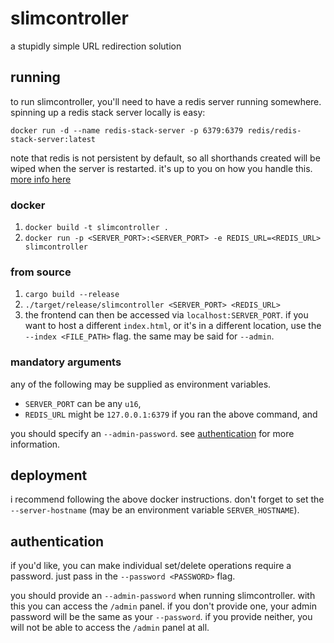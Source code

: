 # slimcontroller

a stupidly simple URL redirection solution

## running

to run slimcontroller, you'll need to have a redis server running somewhere. spinning up a redis stack server locally is easy:

`docker run -d --name redis-stack-server -p 6379:6379 redis/redis-stack-server:latest`

note that redis is not persistent by default, so all shorthands created will be wiped when the server is restarted. it's up to you on how you handle this. [more info here](https://redis.io/docs/latest/operate/oss_and_stack/management/persistence/)

### docker

1. `docker build -t slimcontroller .`
2. `docker run -p <SERVER_PORT>:<SERVER_PORT> -e REDIS_URL=<REDIS_URL> slimcontroller`

### from source

1. `cargo build --release`
2. `./target/release/slimcontroller <SERVER_PORT> <REDIS_URL>`
3. the frontend can then be accessed via `localhost:SERVER_PORT`. if you want to host a different `index.html`, or it's in a different location, use the `--index <FILE_PATH>` flag. the same may be said for `--admin`.

### mandatory arguments

any of the following may be supplied as environment variables.

- `SERVER_PORT` can be any `u16`,
- `REDIS_URL` might be `127.0.0.1:6379` if you ran the above command, and

you should specify an `--admin-password`. see [authentication](#authentication) for more information.

## deployment

i recommend following the above docker instructions. don't forget to set the `--server-hostname` (may be an environment variable `SERVER_HOSTNAME`).

## authentication

if you'd like, you can make individual set/delete operations require a password. just pass in the `--password <PASSWORD>` flag.

you should provide an `--admin-password` when running slimcontroller. with this you can access the `/admin` panel. if you don't provide one, your admin password will be the same as your `--password`. if you provide neither, you will not be able to access the `/admin` panel at all.
